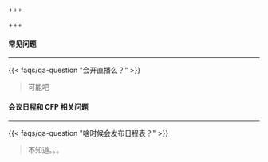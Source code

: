 +++


+++

#### 常见问题

---

{{< faqs/qa-question "会开直播么？" >}}

> 可能吧

#### 会议日程和 CFP 相关问题

---

{{< faqs/qa-question "啥时候会发布日程表？" >}}

> 不知道。。。
